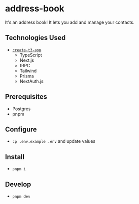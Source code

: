 # address-book

It's an address book! It lets you add and manage your contacts.

## Technologies Used

- [`create-t3-app`](https://create.t3.gg)
  - TypeScript
  - Next.js
  - tRPC
  - Tailwind
  - Prisma
  - NextAuth.js

## Prerequisites

- Postgres
- pnpm

## Configure

- `cp .env.example .env` and update values

## Install

- `pnpm i`

## Develop

- `pnpm dev`
